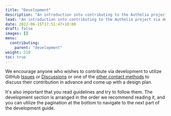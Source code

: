 ```yaml
---
title: "Development"
description: "An introduction into contributing to the Authelia project via development."
lead: "An introduction into contributing to the Authelia project via development."
date: 2022-06-15T17:51:47+10:00
draft: false
images: []
menu:
  contributing:
    parent: "development"
weight: 210
toc: true
---
```


We encourage anyone who wishes to contribute via development to utilize GitHub [Issues] or [Discussions] or one of the
[other contact methods](../../information/contact.md) to discuss their contribution in advance and come up with a design
plan.

It's also important that you read guidelines and try to follow them. The development section is arranged in the order
we recommend reading it, and you can utilize the pagination at the bottom to navigate to the next part of the
development guide.

[Issues]: https://github.com/authelia/authelia/issues
[Discussions]: https://github.com/authelia/authelia/discussions
